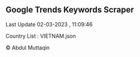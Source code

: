 

## Google Trends Keywords Scraper 
 
Last Update 02-03-2023 , 11:09:46

Country List :
VIETNAM.json



© Abdul Muttaqin 
